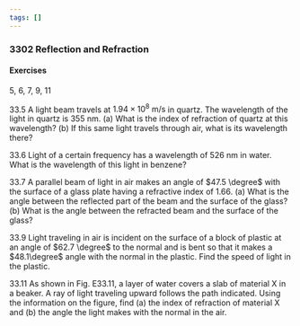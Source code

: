 ```yaml
---
tags: []
---
```


### 3302 Reflection and Refraction

#### Exercises
5, 6, 7, 9, 11

33.5 A light beam travels at $1.94 \times 10^8 \text{ m/s}$ in quartz. The wavelength of the light in quartz is $355 \text{ nm}$. (a) What is the index of refraction of quartz at this wavelength? (b) If this same light travels through air, what is its wavelength there?

33.6 Light of a certain frequency has a wavelength of $526 \text{ nm}$ in water. What is the wavelength of this light in benzene?

33.7 A parallel beam of light in air makes an angle of $47.5 \degree$ with the surface of a glass plate having a refractive index of $1.66$. (a) What is the angle between the reflected part of the beam and the surface of the glass? (b) What is the angle between the refracted beam and the surface of the glass?

33.9 Light traveling in air is incident on the surface of a block of plastic at an angle of $62.7 \degree$ to the normal and is bent so that it makes a $48.1\degree$ angle with the normal in the plastic. Find the speed of light in the plastic.

33.11 As shown in Fig. E33.11, a layer of water covers a slab of material X in a beaker. A ray of light traveling upward follows the path indicated. Using the information on the figure, find (a) the index of refraction of material X and (b) the angle the light makes with the normal in the air.
